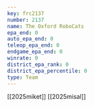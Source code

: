 ```yaml
---
key: frc2137
number: 2137
name: The Oxford RoboCats
epa_end: 0
auto_epa_end: 0
teleop_epa_end: 0
endgame_epa_end: 0
winrate: 0
district_epa_rank: 0
district_epa_percentile: 0
type: Team
---
```

[[2025miket]]
[[2025misal]]
